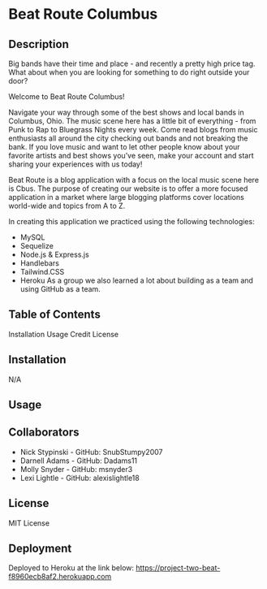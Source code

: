 # Beat Route Columbus

## Description
Big bands have their time and place - and recently a pretty high price tag. What about when you are looking for something to do right outside your door?

Welcome to Beat Route Columbus! 

Navigate your way through some of the best shows and local bands in Columbus, Ohio. The music scene here has a little bit of everything - from Punk to Rap to Bluegrass Nights every week. Come read blogs from music enthusiasts all around the city checking out bands and not breaking the bank. If you love music and want to let other people know about your favorite artists and best shows you’ve seen, make your account and start sharing your experiences with us today!

Beat Route is a blog application with a focus on the local music scene here is Cbus. The purpose of creating our website is to offer a more focused application in a market where large blogging platforms cover locations world-wide and topics from A to Z.

In creating this application we practiced using the following technologies: 
  - MySQL
  - Sequelize
  - Node.js & Express.js
  - Handlebars
  - Tailwind.CSS
  - Heroku
As a group we also learned a lot about building as a team and using GitHub as a team.

## Table of Contents
Installation
Usage
Credit 
License

## Installation
N/A

## Usage

## Collaborators
  - Nick Stypinski - GitHub: SnubStumpy2007
  - Darnell Adams - GitHub: Dadams11
  - Molly Snyder - GitHub: msnyder3
  - Lexi Lightle - GitHub: alexislightle18

## License
MIT License

## Deployment
Deployed to Heroku at the link below:
https://project-two-beat-f8960ecb8af2.herokuapp.com
